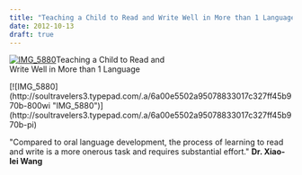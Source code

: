 ```yaml
---
title: "Teaching a Child to Read and Write Well in More than 1 Language"
date: 2012-10-13
draft: true
---
```


[![IMG_5880](https://soultravelers3.typepad.com/.a/6a00e5502a95078833017d3cae7df6970c-200wi "IMG_5880")](http://soultravelers3.typepad.com/.a/6a00e5502a95078833017d3cae7df6970c-pi)Teaching a Child to Read and  
Write Well in More than 1 Language  
  
  
  
  
  
  
  
  
  
  

<!--more--> [![IMG_5880](http://soultravelers3.typepad.com/.a/6a00e5502a95078833017c327ff45b970b-800wi "IMG_5880")](http://soultravelers3.typepad.com/.a/6a00e5502a95078833017c327ff45b970b-pi)  
  
  
"Compared to oral language development, the process of learning to read and write is a more onerous task and requires substantial effort." **Dr. Xiao-lei Wang**
